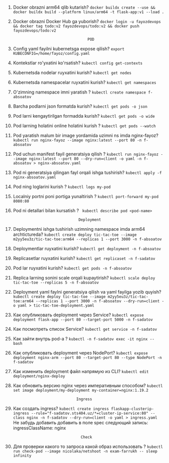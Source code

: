 
1) Docker obrazni arm64 qlib kutarish? ```docker buildx create --use && docker buildx build --platform linux/arm64 -t flask-app:v1 --load .```
2) Docker obrazni Docker Hub ga yuborish? ```docker login -u fayozdevops && docker tag todo:v2 fayozdevops/todo:v2 && docker push fayozdevops/todo:v2```
                                        
                                        
                                        POD


1) Config yaml fayilni kubernetsga expose qilish?  ```export KUBECONFIG=/home/fayoz/config.yaml```
2) Kontekstlar ro'yxatini ko'rsatish?  ```kubectl config get-contexts```
3) Kubernetsda nodelar ruyxatini kurish? ```kubectl get nodes```
4) Kubernetsda namespacelar ruyxatini kurish? ```kubectl get namespaces```
5) O'zimning namespace imni yaratish ? ```kubectl create namespace f-absoatov```
6) Barcha podlarni json formatda kurish? ```kubectl get pods -o json```
7) Pod larni kengaytirilgan formadda kurish? ```kubectl get pods -o wide```
8) Pod larning holatini online holatini kurish ? ```kubectl get pods --watch```
9) Pod yaratish malum bir image yordamida uzimni ns imda nginx-fayoz?  ```kubectl run nginx-fayoz --image nginx:latest --port 80 -n f-absoatov```
10) Pod uchun manifest fayil generatsiya qilish ? ```kubectl run nginx-fayoz --image nginx:latest --port 80 --dry-run=client -o yaml -n f-absoatov > nginx-absoatov.yaml```
11) Pod ni generatsiya qilingan fayl orqali ishga tushirish? ```kubectl apply -f nginx-absoatov.yaml```
12) Pod ning loglarini kurish ? ``` kubectl logs my-pod ```
13) Localniy portni poni portiga yunaltirish ? ``` kubectl port-forward my-pod 8080:80 ```
14) Pod ni detallari bilan kursatish ? ``` kubectl describe pod <pod-name>```

                                     Deployment
1) Deploymentni ishga tushirish uzimning namespace imda arm64 archtictureda?  ```kubectl create deploy tic-tac-toe --image m2yy5eu3z/tic-tac-toe:arm64 --replicas 1 --port 3000 -n f-absoatov```
2) Deploymentlar ruyxatini kurish? ```kubectl get deployment -n f-absoatov```
3) Replicasetlar ruyxatini kurish? ```kubectl get replicaset -n f-sadatov```
4) Pod lar ruyxatini kurish? ```kubectl get pods -n f-absoatov```
5) Replica larning sonini scale orqali kupaytirish? ```kubectl scale deploy tic-tac-toe --replicas 5 -n f-absoatov```
6) Deployment yaml faylni generatsiya qilish va yaml fayilga yozib quyish? ```kubectl create deploy tic-tac-toe --image m2yy5eu3z/tic-tac-toe:arm64 --replicas 1 --port 3000 -n f-absoatov --dry-run=client -o yaml > tic-tac-toe-deployment.yaml```
8) Как опубликовать deployment через Service? ```kubectl expose deployment flask-app --port 80 --target-port 5000 -n f-sadatov```
9) Как посмотреть список Service? ```kubectl get service -n f-sadatov```
10) Как зайти внутрь pod-a ? ```kubectl -n f-sadatov exec -it nginx -- bash```
11) Как опубликовать deployment через NodePort? ```kubectl expose deployment nginx-arm --port 80 --target-port 80 --type NodePort -n f-sadatov```
13) Как изменить deployment файл напрямую из CLI? ```kubectl edit deployment/nginx-deploy```
14) Как обновить версию nginx через императивным способом? ```kubectl set image deployment/my-deployment my-container=nginx:1.19.2```

                                    Ingress
1) Как создать ingress? ```kubectl create ingress flaskapp-clusterip-ingress --rule="f-sadatov.sts404.uz/*=cluster-ip-service:80" --class nginx -n f-sadatov --dry-run=client -o yaml > ingress.yaml```
   Не забудь добавить добавить в поле spec следующий запись:   ingressClassName: nginx

                                     Check
1) Для проверки какого то запроса какой образ использовать ? ```kubectl run check-pod --image nicolaka/netshoot -n exam-farrukh -- sleep infinity```

